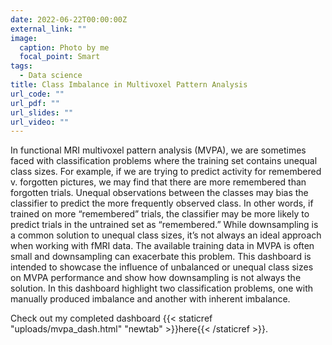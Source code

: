 ```yaml
---
date: 2022-06-22T00:00:00Z
external_link: ""
image:
  caption: Photo by me
  focal_point: Smart
tags: 
  - Data science
title: Class Imbalance in Multivoxel Pattern Analysis
url_code: ""
url_pdf: ""
url_slides: ""
url_video: ""
---
```


In functional MRI multivoxel pattern analysis (MVPA), we are sometimes faced with classification problems where the training set contains unequal class sizes. For example, if we are trying to predict activity for remembered v. forgotten pictures, we may find that there are more remembered than forgotten trials. Unequal observations between the classes may bias the classifier to predict the more frequently observed class. In other words, if trained on more “remembered” trials, the classifier may be more likely to predict trials in the untrained set as “remembered.” While downsampling is a common solution to unequal class sizes, it’s not always an ideal approach when working with fMRI data. The available training data in MVPA is often small and downsampling can exacerbate this problem. This dashboard is intended to showcase the influence of unbalanced or unequal class sizes on MVPA performance and show how downsampling is not always the solution. In this dashboard highlight two classification problems, one with manually produced imbalance and another with inherent imbalance.

Check out my completed dashboard {{< staticref "uploads/mvpa_dash.html" "newtab" >}}here{{< /staticref >}}. 